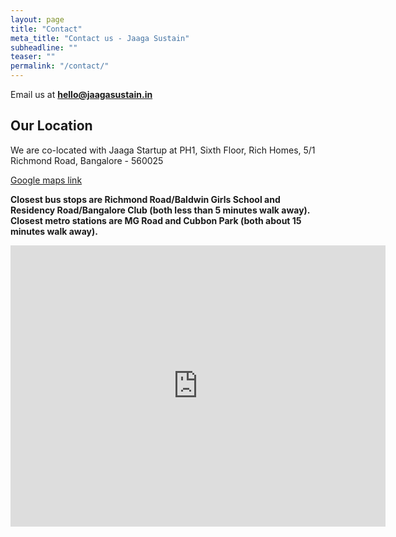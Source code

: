 ```yaml
---
layout: page
title: "Contact"
meta_title: "Contact us - Jaaga Sustain"
subheadline: ""
teaser: ""
permalink: "/contact/"
---
```


Email us at [**hello@jaagasustain.in**](mailto:info@jaagasustain.in?Subject=Hello%20Jaaga%20Sustain%21)

## Our Location
We are co-located with Jaaga Startup at PH1, Sixth Floor, Rich Homes, 5/1 Richmond Road, Bangalore - 560025

[Google maps link](https://goo.gl/maps/pfCoZAT3kXA2)

**Closest bus stops are Richmond Road/Baldwin Girls School and Residency Road/Bangalore Club (both less than 5 minutes walk away). Closest metro stations are MG Road and Cubbon Park (both about 15 minutes walk away).**

<div class="google-maps">
<iframe src="https://www.google.com/maps/embed?pb=!1m18!1m12!1m3!1d10997.237149482506!2d77.59410676994005!3d12.964781639307363!2m3!1f0!2f0!3f0!3m2!1i1024!2i768!4f13.1!3m3!1m2!1s0x3bae15d1575610e1%3A0x623c9342a16779b0!2sJaaga!5e0!3m2!1sen!2sin!4v1449897606317" width="600" height="450" frameborder="0" style="border:0" allowfullscreen></iframe>
</div>
